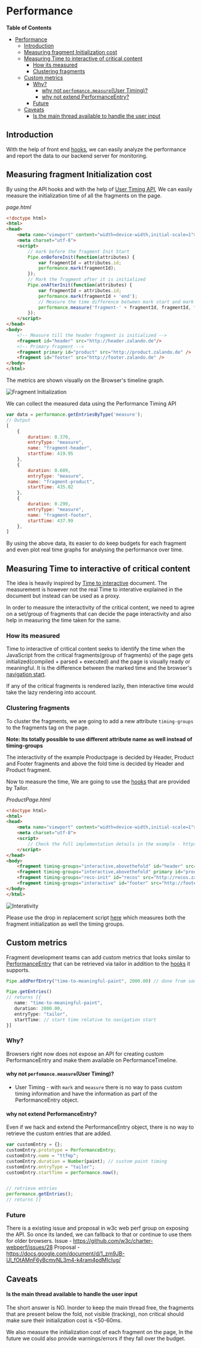 # Performance

**Table of Contents**

- [Performance](#performance)
  - [Introduction](#introduction)
  - [Measuring fragment Initialization cost](#measuring-fragment-initialization-cost)
  - [Measuring Time to interactive of critical content](#measuring-time-to-interactive-of-critical-content)
    - [How its measured](#how-its-measured)
    - [Clustering fragments](#clustering-fragments)
  - [Custom metrics](#custom-metrics)
    - [Why?](#why)
      - [why not `perfomance.measure`(User Timing)?](#why-not-perfomancemeasureuser-timing)
      - [why not extend PerformanceEntry?](#why-not-extend-performanceentry)
    - [Future](#future)
  - [Caveats](#caveats)
      - [Is the main thread available to handle the user input](#is-the-main-thread-available-to-handle-the-user-input)

## Introduction

With the help of front end [hooks](https://github.com/zalando/tailor/blob/master/docs/hooks.md), we can easily analyze the performance and report the data to our backend server for monitoring.

## Measuring fragment Initialization cost

By using the API hooks and with the help of [User Timing API](https://developer.mozilla.org/en-US/docs/Web/API/User_Timing_API), We can easily measure the initialization time of all the fragments on the page.

*page.html*
```html
<!doctype html>
<html>
<head>
    <meta name="viewport" content="width=device-width,initial-scale=1">
    <meta charset="utf-8">
    <script>
        // mark before the fragment Init Start
        Pipe.onBeforeInit(function(attributes) {
            var fragmentId = attributes.id;
            performance.mark(fragmentId);
        });
        // Mark the fragment after it is initialized
        Pipe.onAfterInit(function(attributes) {
            var fragmentId = attributes.id;
            performance.mark(fragmentId + 'end');
            // Measure the time difference between mark start and mark end to get the initialization cost
            performance.measure('fragment-' + fragmentId, fragmentId, fragmentId + 'end');
        });
    </script>
</head>
<body>
    <!-- Measure till the header fragment is initialized -->
    <fragment id="header" src="http://header.zalando.de"/>
    <!-- Primary fragment -->
    <fragment primary id="product" src="http://product.zalando.de" />
    <fragment id="footer" src="http://footer.zalando.de" />
</body>
</html>
```

The metrics are shown visually on the Browser's timeline graph.

![Fragment Initialization](https://raw.githubusercontent.com/zalando/tailor/master/docs/images/fragment-init-cost.png)

We can collect the measured data using the Performance Timing API

```js
var data = performance.getEntriesByType('measure');
// Output
[
    {
        duration: 0.370,
        entryType: "measure",
        name: "fragment-header",
        startTime: 419.95
    },
    {
        duration: 0.609,
        entryType: "measure",
        name: "fragment-product",
        startTime: 435.02
    },
    {
        duration: 0.299,
        entryType: "measure",
        name: "fragment-footer",
        startTime: 437.99
    },
]
```

By using the above data, its easier to do keep budgets for each fragment and even plot real time graphs for analysing the performance over time.

## Measuring Time to interactive of critical content

The idea is heavily inspired by [Time to interactive](https://docs.google.com/document/d/11sWqwdfd3u1TwyZhsc-fB2NcqMZ_59Kz4XKiivp1cIg/edit?pref=2&pli=1#) document. The measurement is however not the real Time to interative explained in the document but instead can be used as a proxy.

In order to measure the interactivity of the critical content, we need to agree on a set/group of fragments that can decide the page interactivity and also help in measuring the time taken for the same.

### How its measured

Time to interactive of critical content seeks to identify the time when the JavaScript from the critical fragments(group of fragments) of the page gets initialized(compiled + parsed + executed) and the page is visually ready or meaningful. It is the difference between the marked time and the browser's [navigation start](https://w3c.github.io/navigation-timing/#dom-performancetiming-navigationstart).

If any of the critical fragments is rendered lazily, then interactive time would take the lazy rendering into account.

### Clustering fragments

To cluster the fragments, we are going to add a new attribute `timing-groups` to the fragments tag on the page.

**Note: Its totally possible to use different attribute name as well instead of timing-groups**

The interactivity of the example Productpage is decided by Header, Product and Footer fragments and above the fold time is decided by Header and Product fragment.

Now to measure the time, We are going to use the [hooks](https://github.com/zalando/tailor/blob/master/docs/hooks.md) that are provided by Tailor.

*ProductPage.html*
```html
<!doctype html>
<html>
<head>
    <meta name="viewport" content="width=device-width,initial-scale=1">
    <meta charset="utf-8">
    <script>
        // Check the full implementation details in the example - https://github.com/zalando/tailor/tree/master/examples/fragment-performance/index.html
    </script>
</head>
<body>
    <fragment timing-groups="interactive,abovethefold" id="header" src="http://header.zalando.de"/>
    <fragment timing-groups="interactive,abovethefold" primary id="product" src="http://product.zalando.de" />
    <fragment timing-groups="reco-init" id="recos" src="http://recos.zalando.de" />
    <fragment timing-groups="interactive" id="footer" src="http://footer.zalando.de" />
</body>
</html>
```

![Interativity](https://raw.githubusercontent.com/zalando/tailor/master/docs/images/content-interactive.png)

Please use the drop in replacement script [here](https://github.com/zalando/tailor/blob/master/examples/fragment-performance/templates/index.html#L7) which measures both the fragment initialization as well the timing groups.

## Custom metrics

Fragment development teams can add custom metrics that looks similar to [PerformanceEntry](https://developer.mozilla.org/en-US/docs/Web/API/PerformanceEntry) that can be retrieved via tailor in addition to the [hooks](https://github.com/zalando/tailor/blob/master/docs/hooks.md#front-end-hooks) it supports. 

```js
Pipe.addPerfEntry("time-to-meaningful-paint", 2000.00) // done from some fragment on some page

Pipe.getEntries()
// returns [{
   name: "time-to-meaningful-paint",
   duration: 2000.00,
   entryType: "tailor",
   startTime: // start time relative to navigation start
}]
```

### Why? 

Browsers right now does not expose an API for creating custom PerformanceEntry and make them available on PerformanceTimeline.

#### why not `perfomance.measure`(User Timing)?

+ User Timing - with `mark` and `measure` there is no way to pass custom timing information and have the information as part of the PerformanceEntry object.

#### why not extend PerformanceEntry? 

Even if we hack and extend the PerformanceEntry object, there is no way to retrieve the custom entries that are added. 

```js
var customEntry = {};
customEntry.prototype = PerformanceEntry;
customEntry.name = "ttfmp";
customEntry.duration = Number(paint); // custom paint timing
customEntry.entryType = "tailor";
customEntry.startTime = performance.now();


// retrieve entries
performance.getEntries(); 
// returns []
```

### Future

There is a existing issue and proposal in w3c web perf group on exposing the API. So once its landed, we can fallback to that or continue to use them for older browsers. 
Issue - https://github.com/w3c/charter-webperf/issues/28
Proposal - https://docs.google.com/document/d/1_zm9JB-Ul_fOtAMnF6yBcmvNL3m4-k4ram4pdMIcIug/

## Caveats

#### Is the main thread available to handle the user input

The short answer is NO. Inorder to keep the main thread free, the fragments that are present below the fold, not visible (tracking), non critical should make sure their initialization cost is <50-60ms.

We also measure the initialization cost of each fragment on the page, In the future we could also provide warnings/errors if they fall over the budget.

